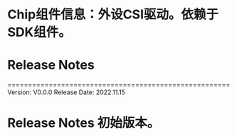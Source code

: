 # Chip组件信息：外设CSI驱动。依赖于SDK组件。

# Release Notes

======================================================
Version: V0.0.0
Release Date: 2022.11.15

Release Notes
初始版本。
======================================================
